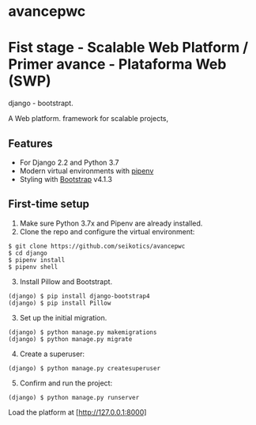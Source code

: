 # avancepwc
# Fist stage - Scalable Web Platform / Primer avance - Plataforma Web (SWP)
django - bootstrapt.

A Web platform. framework for scalable projects,

## Features

- For Django 2.2 and Python 3.7
- Modern virtual environments with [pipenv](https://github.com/pypa/pipenv)
- Styling with [Bootstrap](https://github.com/twbs/bootstrap) v4.1.3

## First-time setup

1.  Make sure Python 3.7x and Pipenv are already installed. 
2.  Clone the repo and configure the virtual environment:

```
$ git clone https://github.com/seikotics/avancepwc
$ cd django
$ pipenv install
$ pipenv shell
```

3.  Install Pillow and Bootstrapt.

```
(django) $ pip install django-bootstrap4
(django) $ pip install Pillow
```

3.  Set up the initial migration.

```
(django) $ python manage.py makemigrations
(django) $ python manage.py migrate
```

4.  Create a superuser:

```
(django) $ python manage.py createsuperuser
```

5.  Confirm and run the project:

```
(django) $ python manage.py runserver
```

Load the platform at [http://127.0.0.1:8000]
